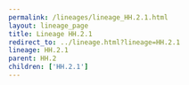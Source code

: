 ```yaml
---
permalink: /lineages/lineage_HH.2.1.html
layout: lineage_page
title: Lineage HH.2.1
redirect_to: ../lineage.html?lineage=HH.2.1
lineage: HH.2.1
parent: HH.2
children: ['HH.2.1']
---
```

